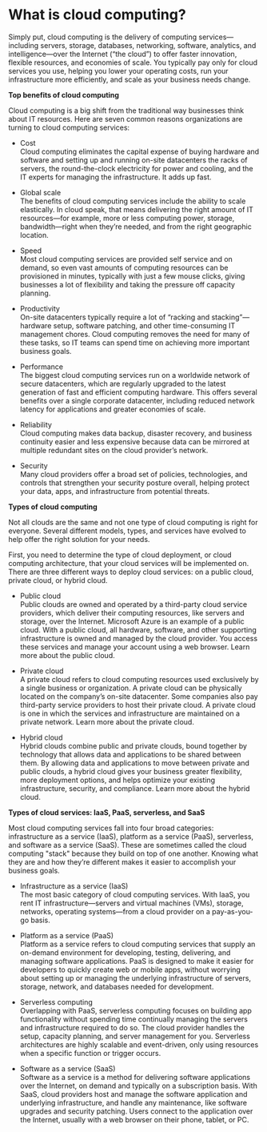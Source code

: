 # What is cloud computing?

Simply put, cloud computing is the delivery of computing services—including servers, storage, databases, networking, software, analytics, and intelligence—over the Internet (“the cloud”) to offer faster innovation, flexible resources, and economies of scale. You typically pay only for cloud services you use, helping you lower your operating costs, run your infrastructure more efficiently, and scale as your business needs change.

**Top benefits of cloud computing**

Cloud computing is a big shift from the traditional way businesses think about IT resources. Here are seven common reasons organizations are turning to cloud computing services:

- Cost <br>
Cloud computing eliminates the capital expense of buying hardware and software and setting up and running on-site datacenters the racks of servers, the round-the-clock electricity for power and cooling, and the IT experts for managing the infrastructure. It adds up fast.

- Global scale <br>
The benefits of cloud computing services include the ability to scale elastically. In cloud speak, that means delivering the right amount of IT resources—for example, more or less computing power, storage, bandwidth—right when they’re needed, and from the right geographic location.

- Speed <br>
Most cloud computing services are provided self service and on demand, so even vast amounts of computing resources can be provisioned in minutes, typically with just a few mouse clicks, giving businesses a lot of flexibility and taking the pressure off capacity planning.

- Productivity <br>
On-site datacenters typically require a lot of “racking and stacking”—hardware setup, software patching, and other time-consuming IT management chores. Cloud computing removes the need for many of these tasks, so IT teams can spend time on achieving more important business goals.

- Performance <br>
The biggest cloud computing services run on a worldwide network of secure datacenters, which are regularly upgraded to the latest generation of fast and efficient computing hardware. This offers several benefits over a single corporate datacenter, including reduced network latency for applications and greater economies of scale.

- Reliability <br>
Cloud computing makes data backup, disaster recovery, and business continuity easier and less expensive because data can be mirrored at multiple redundant sites on the cloud provider’s network.

- Security <br>
Many cloud providers offer a broad set of policies, technologies, and controls that strengthen your security posture overall, helping protect your data, apps, and infrastructure from potential threats.

**Types of cloud computing**

Not all clouds are the same and not one type of cloud computing is right for everyone. Several different models, types, and services have evolved to help offer the right solution for your needs.

First, you need to determine the type of cloud deployment, or cloud computing architecture, that your cloud services will be implemented on. There are three different ways to deploy cloud services: on a public cloud, private cloud, or hybrid cloud.



- Public cloud <br>
Public clouds are owned and operated by a third-party cloud service providers, which deliver their computing resources, like servers and storage, over the Internet. Microsoft Azure is an example of a public cloud. With a public cloud, all hardware, software, and other supporting infrastructure is owned and managed by the cloud provider. You access these services and manage your account using a web browser. Learn more about the public cloud.

- Private cloud <br>
A private cloud refers to cloud computing resources used exclusively by a single business or organization. A private cloud can be physically located on the company’s on-site datacenter. Some companies also pay third-party service providers to host their private cloud. A private cloud is one in which the services and infrastructure are maintained on a private network. Learn more about the private cloud.

- Hybrid cloud <br>
Hybrid clouds combine public and private clouds, bound together by technology that allows data and applications to be shared between them. By allowing data and applications to move between private and public clouds, a hybrid cloud gives your business greater flexibility, more deployment options, and helps optimize your existing infrastructure, security, and compliance. Learn more about the hybrid cloud.


**Types of cloud services: IaaS, PaaS, serverless, and SaaS**

Most cloud computing services fall into four broad categories: infrastructure as a service (IaaS), platform as a service (PaaS), serverless, and software as a service (SaaS). These are sometimes called the cloud computing "stack" because they build on top of one another. Knowing what they are and how they’re different makes it easier to accomplish your business goals.

- Infrastructure as a service (IaaS)<Br>
The most basic category of cloud computing services. With IaaS, you rent IT infrastructure—servers and virtual machines (VMs), storage, networks, operating systems—from a cloud provider on a pay-as-you-go basis.

- Platform as a service (PaaS)<Br>
Platform as a service refers to cloud computing services that supply an on-demand environment for developing, testing, delivering, and managing software applications. PaaS is designed to make it easier for developers to quickly create web or mobile apps, without worrying about setting up or managing the underlying infrastructure of servers, storage, network, and databases needed for development.

- Serverless computing <Br>
Overlapping with PaaS, serverless computing focuses on building app functionality without spending time continually managing the servers and infrastructure required to do so. The cloud provider handles the setup, capacity planning, and server management for you. Serverless architectures are highly scalable and event-driven, only using resources when a specific function or trigger occurs.

- Software as a service (SaaS)<Br>
Software as a service is a method for delivering software applications over the Internet, on demand and typically on a subscription basis. With SaaS, cloud providers host and manage the software application and underlying infrastructure, and handle any maintenance, like software upgrades and security patching. Users connect to the application over the Internet, usually with a web browser on their phone, tablet, or PC.


